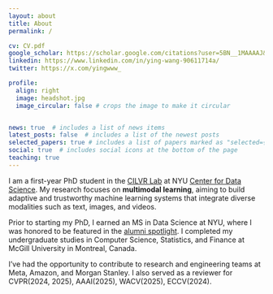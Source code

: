 ```yaml
---
layout: about
title: About
permalink: /

cv: CV.pdf
google_scholar: https://scholar.google.com/citations?user=5BN__1MAAAAJ&hl=en
linkedin: https://www.linkedin.com/in/ying-wang-90611714a/
twitter: https://x.com/yingwww_

profile:
  align: right
  image: headshot.jpg
  image_circular: false # crops the image to make it circular


news: true  # includes a list of news items
latest_posts: false  # includes a list of the newest posts
selected_papers: true # includes a list of papers marked as "selected={true}"
social: true  # includes social icons at the bottom of the page
teaching: true
---
```


I am a first-year PhD student in the [CILVR Lab](https://wp.nyu.edu/cilvr/) at NYU [Center for Data Science](https://cds.nyu.edu/). My research focuses on **multimodal learning**, aiming to build adaptive and trustworthy machine learning systems that integrate diverse modalities such as text, images, and videos. 

Prior to starting my PhD, I earned an MS in Data Science at NYU, where I was honored to be featured in the [alumni spotlight](https://cds.nyu.edu/alumni-spotlights/). I completed my undergraduate studies in Computer Science, Statistics, and Finance at McGill University in Montreal, Canada.

I’ve had the opportunity to contribute to research and engineering teams at Meta, Amazon, and Morgan Stanley. I also served as a reviewer for CVPR(2024, 2025), AAAI(2025), WACV(2025),  ECCV(2024). 
